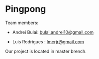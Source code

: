# Pingpong

Team members:

  - Andrei Bulai: bulai.andrei10@gmail.com

  - Luis Rodrigues : lmcrjr@gmail.com
  
  Our project is located in master brench.
